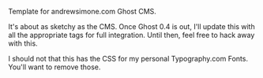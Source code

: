 Template for andrewsimone.com Ghost CMS.

It's about as sketchy as the CMS. Once Ghost 0.4 is out, I'll update this with all the appropriate tags for full integration. Until then, feel free to hack away with this. 

I should not that this has the CSS for my personal Typography.com Fonts. You'll want to remove those.
